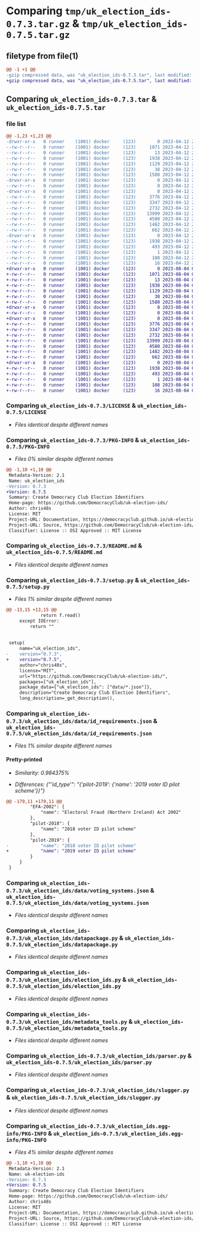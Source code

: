 # Comparing `tmp/uk_election_ids-0.7.3.tar.gz` & `tmp/uk_election_ids-0.7.5.tar.gz`

## filetype from file(1)

```diff
@@ -1 +1 @@
-gzip compressed data, was "uk_election_ids-0.7.3.tar", last modified: Wed Apr 12 20:06:20 2023, max compression
+gzip compressed data, was "uk_election_ids-0.7.5.tar", last modified: Fri Aug  4 08:03:29 2023, max compression
```

## Comparing `uk_election_ids-0.7.3.tar` & `uk_election_ids-0.7.5.tar`

### file list

```diff
@@ -1,23 +1,23 @@
-drwxr-xr-x   0 runner    (1001) docker     (123)        0 2023-04-12 20:06:20.256075 uk_election_ids-0.7.3/
--rw-r--r--   0 runner    (1001) docker     (123)     1071 2023-04-12 20:06:09.000000 uk_election_ids-0.7.3/LICENSE
--rw-r--r--   0 runner    (1001) docker     (123)       13 2023-04-12 20:06:09.000000 uk_election_ids-0.7.3/MANIFEST.in
--rw-r--r--   0 runner    (1001) docker     (123)     1938 2023-04-12 20:06:20.256075 uk_election_ids-0.7.3/PKG-INFO
--rw-r--r--   0 runner    (1001) docker     (123)     1129 2023-04-12 20:06:09.000000 uk_election_ids-0.7.3/README.md
--rw-r--r--   0 runner    (1001) docker     (123)       38 2023-04-12 20:06:20.256075 uk_election_ids-0.7.3/setup.cfg
--rw-r--r--   0 runner    (1001) docker     (123)     1580 2023-04-12 20:06:09.000000 uk_election_ids-0.7.3/setup.py
-drwxr-xr-x   0 runner    (1001) docker     (123)        0 2023-04-12 20:06:20.256075 uk_election_ids-0.7.3/uk_election_ids/
--rw-r--r--   0 runner    (1001) docker     (123)        0 2023-04-12 20:06:09.000000 uk_election_ids-0.7.3/uk_election_ids/__init__.py
-drwxr-xr-x   0 runner    (1001) docker     (123)        0 2023-04-12 20:06:20.256075 uk_election_ids-0.7.3/uk_election_ids/data/
--rw-r--r--   0 runner    (1001) docker     (123)     3776 2023-04-12 20:06:09.000000 uk_election_ids-0.7.3/uk_election_ids/data/id_requirements.json
--rw-r--r--   0 runner    (1001) docker     (123)     3347 2023-04-12 20:06:09.000000 uk_election_ids-0.7.3/uk_election_ids/data/voting_systems.json
--rw-r--r--   0 runner    (1001) docker     (123)     2732 2023-04-12 20:06:09.000000 uk_election_ids-0.7.3/uk_election_ids/datapackage.py
--rw-r--r--   0 runner    (1001) docker     (123)    13999 2023-04-12 20:06:09.000000 uk_election_ids-0.7.3/uk_election_ids/election_ids.py
--rw-r--r--   0 runner    (1001) docker     (123)     4580 2023-04-12 20:06:09.000000 uk_election_ids-0.7.3/uk_election_ids/metadata_tools.py
--rw-r--r--   0 runner    (1001) docker     (123)     1482 2023-04-12 20:06:09.000000 uk_election_ids-0.7.3/uk_election_ids/parser.py
--rw-r--r--   0 runner    (1001) docker     (123)      662 2023-04-12 20:06:09.000000 uk_election_ids-0.7.3/uk_election_ids/slugger.py
-drwxr-xr-x   0 runner    (1001) docker     (123)        0 2023-04-12 20:06:20.256075 uk_election_ids-0.7.3/uk_election_ids.egg-info/
--rw-r--r--   0 runner    (1001) docker     (123)     1938 2023-04-12 20:06:20.000000 uk_election_ids-0.7.3/uk_election_ids.egg-info/PKG-INFO
--rw-r--r--   0 runner    (1001) docker     (123)      493 2023-04-12 20:06:20.000000 uk_election_ids-0.7.3/uk_election_ids.egg-info/SOURCES.txt
--rw-r--r--   0 runner    (1001) docker     (123)        1 2023-04-12 20:06:20.000000 uk_election_ids-0.7.3/uk_election_ids.egg-info/dependency_links.txt
--rw-r--r--   0 runner    (1001) docker     (123)      108 2023-04-12 20:06:20.000000 uk_election_ids-0.7.3/uk_election_ids.egg-info/requires.txt
--rw-r--r--   0 runner    (1001) docker     (123)       16 2023-04-12 20:06:20.000000 uk_election_ids-0.7.3/uk_election_ids.egg-info/top_level.txt
+drwxr-xr-x   0 runner    (1001) docker     (123)        0 2023-08-04 08:03:29.630542 uk_election_ids-0.7.5/
+-rw-r--r--   0 runner    (1001) docker     (123)     1071 2023-08-04 08:03:14.000000 uk_election_ids-0.7.5/LICENSE
+-rw-r--r--   0 runner    (1001) docker     (123)       13 2023-08-04 08:03:14.000000 uk_election_ids-0.7.5/MANIFEST.in
+-rw-r--r--   0 runner    (1001) docker     (123)     1938 2023-08-04 08:03:29.630542 uk_election_ids-0.7.5/PKG-INFO
+-rw-r--r--   0 runner    (1001) docker     (123)     1129 2023-08-04 08:03:14.000000 uk_election_ids-0.7.5/README.md
+-rw-r--r--   0 runner    (1001) docker     (123)       38 2023-08-04 08:03:29.630542 uk_election_ids-0.7.5/setup.cfg
+-rw-r--r--   0 runner    (1001) docker     (123)     1580 2023-08-04 08:03:14.000000 uk_election_ids-0.7.5/setup.py
+drwxr-xr-x   0 runner    (1001) docker     (123)        0 2023-08-04 08:03:29.626542 uk_election_ids-0.7.5/uk_election_ids/
+-rw-r--r--   0 runner    (1001) docker     (123)        0 2023-08-04 08:03:14.000000 uk_election_ids-0.7.5/uk_election_ids/__init__.py
+drwxr-xr-x   0 runner    (1001) docker     (123)        0 2023-08-04 08:03:29.630542 uk_election_ids-0.7.5/uk_election_ids/data/
+-rw-r--r--   0 runner    (1001) docker     (123)     3776 2023-08-04 08:03:14.000000 uk_election_ids-0.7.5/uk_election_ids/data/id_requirements.json
+-rw-r--r--   0 runner    (1001) docker     (123)     3347 2023-08-04 08:03:14.000000 uk_election_ids-0.7.5/uk_election_ids/data/voting_systems.json
+-rw-r--r--   0 runner    (1001) docker     (123)     2732 2023-08-04 08:03:14.000000 uk_election_ids-0.7.5/uk_election_ids/datapackage.py
+-rw-r--r--   0 runner    (1001) docker     (123)    13999 2023-08-04 08:03:14.000000 uk_election_ids-0.7.5/uk_election_ids/election_ids.py
+-rw-r--r--   0 runner    (1001) docker     (123)     4580 2023-08-04 08:03:14.000000 uk_election_ids-0.7.5/uk_election_ids/metadata_tools.py
+-rw-r--r--   0 runner    (1001) docker     (123)     1482 2023-08-04 08:03:14.000000 uk_election_ids-0.7.5/uk_election_ids/parser.py
+-rw-r--r--   0 runner    (1001) docker     (123)      662 2023-08-04 08:03:14.000000 uk_election_ids-0.7.5/uk_election_ids/slugger.py
+drwxr-xr-x   0 runner    (1001) docker     (123)        0 2023-08-04 08:03:29.630542 uk_election_ids-0.7.5/uk_election_ids.egg-info/
+-rw-r--r--   0 runner    (1001) docker     (123)     1938 2023-08-04 08:03:29.000000 uk_election_ids-0.7.5/uk_election_ids.egg-info/PKG-INFO
+-rw-r--r--   0 runner    (1001) docker     (123)      493 2023-08-04 08:03:29.000000 uk_election_ids-0.7.5/uk_election_ids.egg-info/SOURCES.txt
+-rw-r--r--   0 runner    (1001) docker     (123)        1 2023-08-04 08:03:29.000000 uk_election_ids-0.7.5/uk_election_ids.egg-info/dependency_links.txt
+-rw-r--r--   0 runner    (1001) docker     (123)      108 2023-08-04 08:03:29.000000 uk_election_ids-0.7.5/uk_election_ids.egg-info/requires.txt
+-rw-r--r--   0 runner    (1001) docker     (123)       16 2023-08-04 08:03:29.000000 uk_election_ids-0.7.5/uk_election_ids.egg-info/top_level.txt
```

### Comparing `uk_election_ids-0.7.3/LICENSE` & `uk_election_ids-0.7.5/LICENSE`

 * *Files identical despite different names*

### Comparing `uk_election_ids-0.7.3/PKG-INFO` & `uk_election_ids-0.7.5/PKG-INFO`

 * *Files 0% similar despite different names*

```diff
@@ -1,10 +1,10 @@
 Metadata-Version: 2.1
 Name: uk_election_ids
-Version: 0.7.3
+Version: 0.7.5
 Summary: Create Democracy Club Election Identifiers
 Home-page: https://github.com/DemocracyClub/uk-election-ids/
 Author: chris48s
 License: MIT
 Project-URL: Documentation, https://democracyclub.github.io/uk-election-ids/
 Project-URL: Source, https://github.com/DemocracyClub/uk-election-ids/
 Classifier: License :: OSI Approved :: MIT License
```

### Comparing `uk_election_ids-0.7.3/README.md` & `uk_election_ids-0.7.5/README.md`

 * *Files identical despite different names*

### Comparing `uk_election_ids-0.7.3/setup.py` & `uk_election_ids-0.7.5/setup.py`

 * *Files 1% similar despite different names*

```diff
@@ -13,15 +13,15 @@
             return f.read()
     except IOError:
         return ""
 
 
 setup(
     name="uk_election_ids",
-    version="0.7.3",
+    version="0.7.5",
     author="chris48s",
     license="MIT",
     url="https://github.com/DemocracyClub/uk-election-ids/",
     packages=["uk_election_ids"],
     package_data={"uk_election_ids": ["data/*.json"]},
     description="Create Democracy Club Election Identifiers",
     long_description=_get_description(),
```

### Comparing `uk_election_ids-0.7.3/uk_election_ids/data/id_requirements.json` & `uk_election_ids-0.7.5/uk_election_ids/data/id_requirements.json`

 * *Files 1% similar despite different names*

#### Pretty-printed

 * *Similarity: 0.984375%*

 * *Differences: {"'id_type'": "{'pilot-2019': {'name': '2019 voter ID pilot scheme'}}"}*

```diff
@@ -179,11 +179,11 @@
         "EFA-2002": {
             "name": "Electoral Fraud (Northern Ireland) Act 2002"
         },
         "pilot-2018": {
             "name": "2018 voter ID pilot scheme"
         },
         "pilot-2019": {
-            "name": "2018 voter ID pilot scheme"
+            "name": "2019 voter ID pilot scheme"
         }
     }
 }
```

### Comparing `uk_election_ids-0.7.3/uk_election_ids/data/voting_systems.json` & `uk_election_ids-0.7.5/uk_election_ids/data/voting_systems.json`

 * *Files identical despite different names*

### Comparing `uk_election_ids-0.7.3/uk_election_ids/datapackage.py` & `uk_election_ids-0.7.5/uk_election_ids/datapackage.py`

 * *Files identical despite different names*

### Comparing `uk_election_ids-0.7.3/uk_election_ids/election_ids.py` & `uk_election_ids-0.7.5/uk_election_ids/election_ids.py`

 * *Files identical despite different names*

### Comparing `uk_election_ids-0.7.3/uk_election_ids/metadata_tools.py` & `uk_election_ids-0.7.5/uk_election_ids/metadata_tools.py`

 * *Files identical despite different names*

### Comparing `uk_election_ids-0.7.3/uk_election_ids/parser.py` & `uk_election_ids-0.7.5/uk_election_ids/parser.py`

 * *Files identical despite different names*

### Comparing `uk_election_ids-0.7.3/uk_election_ids/slugger.py` & `uk_election_ids-0.7.5/uk_election_ids/slugger.py`

 * *Files identical despite different names*

### Comparing `uk_election_ids-0.7.3/uk_election_ids.egg-info/PKG-INFO` & `uk_election_ids-0.7.5/uk_election_ids.egg-info/PKG-INFO`

 * *Files 4% similar despite different names*

```diff
@@ -1,10 +1,10 @@
 Metadata-Version: 2.1
 Name: uk-election-ids
-Version: 0.7.3
+Version: 0.7.5
 Summary: Create Democracy Club Election Identifiers
 Home-page: https://github.com/DemocracyClub/uk-election-ids/
 Author: chris48s
 License: MIT
 Project-URL: Documentation, https://democracyclub.github.io/uk-election-ids/
 Project-URL: Source, https://github.com/DemocracyClub/uk-election-ids/
 Classifier: License :: OSI Approved :: MIT License
```

